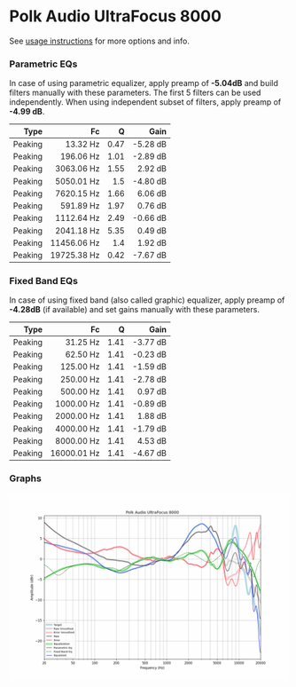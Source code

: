 # Polk Audio UltraFocus 8000
See [usage instructions](https://github.com/jaakkopasanen/AutoEq#usage) for more options and info.

### Parametric EQs
In case of using parametric equalizer, apply preamp of **-5.04dB** and build filters manually
with these parameters. The first 5 filters can be used independently.
When using independent subset of filters, apply preamp of **-4.99 dB**.

| Type    | Fc          |    Q | Gain     |
|--------:|------------:|-----:|---------:|
| Peaking | 13.32 Hz    | 0.47 | -5.28 dB |
| Peaking | 196.06 Hz   | 1.01 | -2.89 dB |
| Peaking | 3063.06 Hz  | 1.55 | 2.92 dB  |
| Peaking | 5050.01 Hz  | 1.5  | -4.80 dB |
| Peaking | 7620.15 Hz  | 1.66 | 6.06 dB  |
| Peaking | 591.89 Hz   | 1.97 | 0.76 dB  |
| Peaking | 1112.64 Hz  | 2.49 | -0.66 dB |
| Peaking | 2041.18 Hz  | 5.35 | 0.49 dB  |
| Peaking | 11456.06 Hz | 1.4  | 1.92 dB  |
| Peaking | 19725.38 Hz | 0.42 | -7.67 dB |

### Fixed Band EQs
In case of using fixed band (also called graphic) equalizer, apply preamp of **-4.28dB**
(if available) and set gains manually with these parameters.

| Type    | Fc          |    Q | Gain     |
|--------:|------------:|-----:|---------:|
| Peaking | 31.25 Hz    | 1.41 | -3.77 dB |
| Peaking | 62.50 Hz    | 1.41 | -0.23 dB |
| Peaking | 125.00 Hz   | 1.41 | -1.59 dB |
| Peaking | 250.00 Hz   | 1.41 | -2.78 dB |
| Peaking | 500.00 Hz   | 1.41 | 0.97 dB  |
| Peaking | 1000.00 Hz  | 1.41 | -0.89 dB |
| Peaking | 2000.00 Hz  | 1.41 | 1.88 dB  |
| Peaking | 4000.00 Hz  | 1.41 | -1.79 dB |
| Peaking | 8000.00 Hz  | 1.41 | 4.53 dB  |
| Peaking | 16000.01 Hz | 1.41 | -4.67 dB |

### Graphs
![](./Polk%20Audio%20UltraFocus%208000.png)